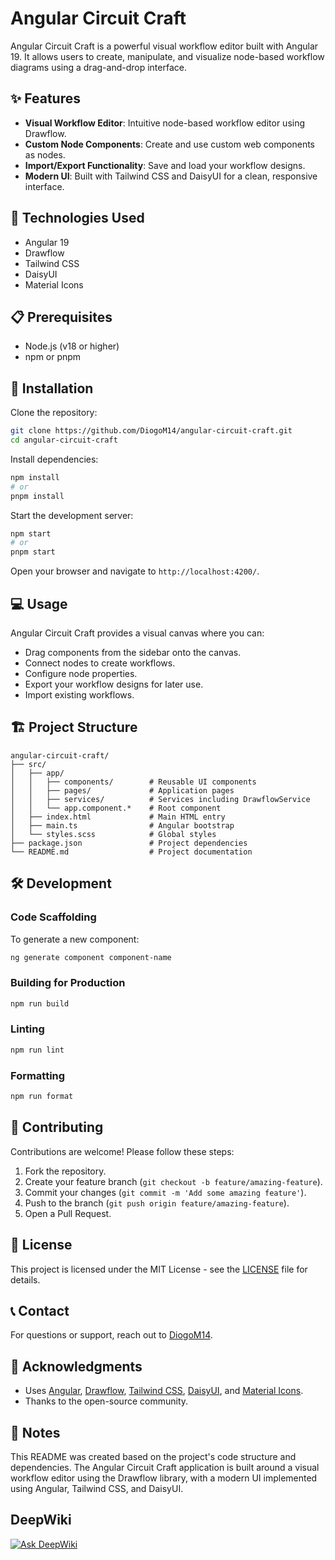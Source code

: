 # Angular Circuit Craft

Angular Circuit Craft is a powerful visual workflow editor built with Angular 19. It allows users to create, manipulate, and visualize node-based workflow diagrams using a drag-and-drop interface.


## ✨ Features

- **Visual Workflow Editor**: Intuitive node-based workflow editor using Drawflow.
- **Custom Node Components**: Create and use custom web components as nodes.
- **Import/Export Functionality**: Save and load your workflow designs.
- **Modern UI**: Built with Tailwind CSS and DaisyUI for a clean, responsive interface.

## 🚀 Technologies Used

- Angular 19
- Drawflow
- Tailwind CSS
- DaisyUI
- Material Icons

## 📋 Prerequisites

- Node.js (v18 or higher)
- npm or pnpm

## 🔧 Installation

Clone the repository:

```bash
git clone https://github.com/DiogoM14/angular-circuit-craft.git
cd angular-circuit-craft
```

Install dependencies:

```bash
npm install
# or
pnpm install
```

Start the development server:

```bash
npm start
# or
pnpm start
```

Open your browser and navigate to `http://localhost:4200/`.

## 💻 Usage

Angular Circuit Craft provides a visual canvas where you can:

- Drag components from the sidebar onto the canvas.
- Connect nodes to create workflows.
- Configure node properties.
- Export your workflow designs for later use.
- Import existing workflows.

## 🏗️ Project Structure

```
angular-circuit-craft/
├── src/
│   ├── app/
│   │   ├── components/        # Reusable UI components
│   │   ├── pages/             # Application pages
│   │   ├── services/          # Services including DrawflowService
│   │   └── app.component.*    # Root component
│   ├── index.html             # Main HTML entry
│   ├── main.ts                # Angular bootstrap
│   └── styles.scss            # Global styles
├── package.json               # Project dependencies
└── README.md                  # Project documentation
```

## 🛠️ Development

### Code Scaffolding

To generate a new component:

```bash
ng generate component component-name
```

### Building for Production

```bash
npm run build
```

### Linting

```bash
npm run lint
```

### Formatting

```bash
npm run format
```

## 🤝 Contributing

Contributions are welcome! Please follow these steps:

1. Fork the repository.
2. Create your feature branch (`git checkout -b feature/amazing-feature`).
3. Commit your changes (`git commit -m 'Add some amazing feature'`).
4. Push to the branch (`git push origin feature/amazing-feature`).
5. Open a Pull Request.

## 📄 License

This project is licensed under the MIT License - see the [LICENSE](LICENSE) file for details.

## 📞 Contact

For questions or support, reach out to [DiogoM14](mailto:diogomartins200214@gmail.com).

## 🙌 Acknowledgments

- Uses [Angular](https://angular.io), [Drawflow](https://github.com/jerosoler/Drawflow), [Tailwind CSS](https://tailwindcss.com), [DaisyUI](https://daisyui.com), and [Material Icons](https://material.io/resources/icons).
- Thanks to the open-source community.

## 📝 Notes

This README was created based on the project's code structure and dependencies. The Angular Circuit Craft application is built around a visual workflow editor using the Drawflow library, with a modern UI implemented using Angular, Tailwind CSS, and DaisyUI.

## DeepWiki
[![Ask DeepWiki](https://deepwiki.com/badge.svg)](https://deepwiki.com/DiogoM14/angular-circuit-craft)
